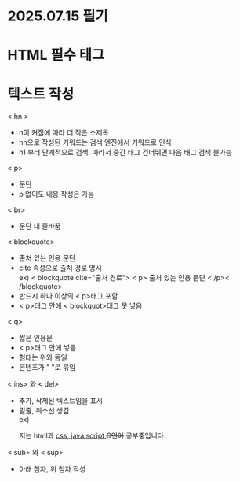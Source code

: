 # 2025.07.15 필기
# HTML 필수 태그

# 텍스트 작성
< hn >
- n이 커짐에 따라 더 작은 소제목
- hn으로 작성된 키워드는 검색 엔진에서 키워드로 인식
- h1 부터 단계적으로 검색. 따라서 중간 태그 건너뛰면 다음 태그 검색 불가능

< p>
- 문단
- p 없이도 내용 작성은 가능

< br>
- 문단 내 줄바꿈

< blockquote>
- 출처 있는 인용 문단
- cite 속성으로 출처 경로 명시  
ex) < blockquote cite="출처 경로"> < p> 출처 있는 인용 문단 < /p>< /blockquote>
- 반드시 하나 이상의 < p>태그 포함
- < p>태그 안에 < blockquot>태그 못 넣음

< q>
- 짧은 인용문
- < p>태그 안에 넣음
- 형태는 위와 동일
- 콘텐츠가 " "로 묶임

< ins> 와 < del>
- 추가, 삭제된 텍스트임을 표시
- 밑줄, 취소선 생김  
ex) <p>저는 html과 <ins>css, java script </ins> <del>C언어</del> 공부중입니다.</p>

< sub> 와 < sup>
- 아래 첨자, 위 첨자 작성


